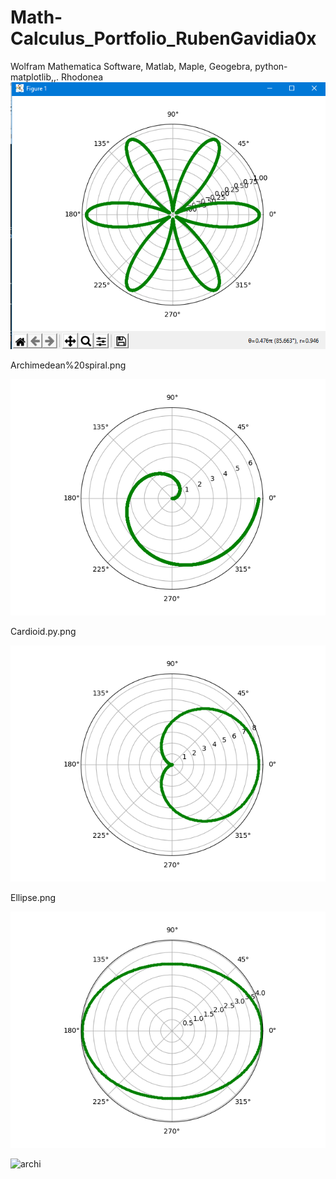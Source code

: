 # Math-Calculus_Portfolio_RubenGavidia0x
Wolfram Mathematica Software, Matlab, Maple, Geogebra, python-matplotlib,,. 
Rhodonea
![asd](https://github.com/RubenGavidia/Math-Calculus_Portfolio_RubenGavidia0x/blob/main/Rhodonea.png)

Archimedean%20spiral.png

![archi](https://github.com/RubenGavidia/Math-Calculus_Portfolio_RubenGavidia0x/blob/main/Archimedean%20spiral.png)

Cardioid.py.png

![archi](https://github.com/RubenGavidia/Math-Calculus_Portfolio_RubenGavidia0x/blob/main/Cardioid.py.png)

Ellipse.png

![archi](https://github.com/RubenGavidia/Math-Calculus_Portfolio_RubenGavidia0x/blob/main/Ellipse.png)


![archi](https://github.com/RubenGavidia/Math-Calculus_Portfolio_RubenGavidia0x/blob/main/Circle.py.pn)
